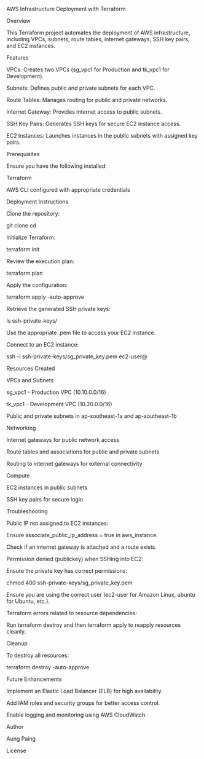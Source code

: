AWS Infrastructure Deployment with Terraform

Overview

This Terraform project automates the deployment of AWS infrastructure, including VPCs, subnets, route tables, internet gateways, SSH key pairs, and EC2 instances.

Features

VPCs: Creates two VPCs (sg_vpc1 for Production and tk_vpc1 for Development).

Subnets: Defines public and private subnets for each VPC.

Route Tables: Manages routing for public and private networks.

Internet Gateway: Provides internet access to public subnets.

SSH Key Pairs: Generates SSH keys for secure EC2 instance access.

EC2 Instances: Launches instances in the public subnets with assigned key pairs.

Prerequisites

Ensure you have the following installed:

Terraform

AWS CLI configured with appropriate credentials

Deployment Instructions

Clone the repository:

git clone <your-repository-url>
cd <repository-folder>

Initialize Terraform:

terraform init

Review the execution plan:

terraform plan

Apply the configuration:

terraform apply -auto-approve

Retrieve the generated SSH private keys:

ls ssh-private-keys/

Use the appropriate .pem file to access your EC2 instance.

Connect to an EC2 instance:

ssh -i ssh-private-keys/sg_private_key.pem ec2-user@<instance-public-ip>

Resources Created

VPCs and Subnets

sg_vpc1 - Production VPC (10.10.0.0/16)

tk_vpc1 - Development VPC (10.20.0.0/16)

Public and private subnets in ap-southeast-1a and ap-southeast-1b

Networking

Internet gateways for public network access

Route tables and associations for public and private subnets

Routing to internet gateways for external connectivity

Compute

EC2 instances in public subnets

SSH key pairs for secure login

Troubleshooting

Public IP not assigned to EC2 instances:

Ensure associate_public_ip_address = true in aws_instance.

Check if an internet gateway is attached and a route exists.

Permission denied (publickey) when SSHing into EC2:

Ensure the private key has correct permissions:

chmod 400 ssh-private-keys/sg_private_key.pem

Ensure you are using the correct user (ec2-user for Amazon Linux, ubuntu for Ubuntu, etc.).

Terraform errors related to resource dependencies:

Run terraform destroy and then terraform apply to reapply resources cleanly.

Cleanup

To destroy all resources:

terraform destroy -auto-approve

Future Enhancements

Implement an Elastic Load Balancer (ELB) for high availability.

Add IAM roles and security groups for better access control.

Enable logging and monitoring using AWS CloudWatch.

Author

Aung Paing

License

